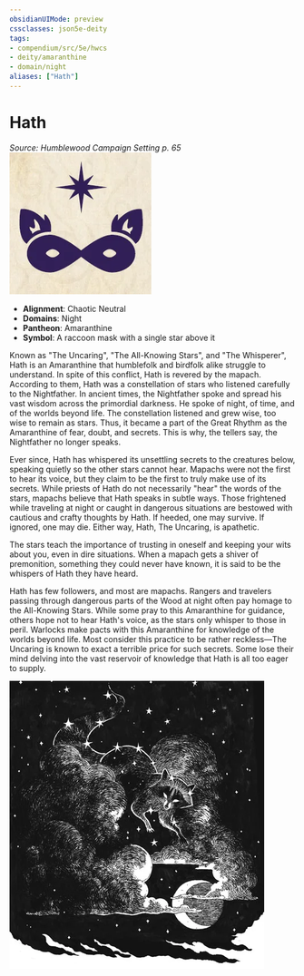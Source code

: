 ```yaml
---
obsidianUIMode: preview
cssclasses: json5e-deity
tags:
- compendium/src/5e/hwcs
- deity/amaranthine
- domain/night
aliases: ["Hath"]
---
```

# Hath
*Source: Humblewood Campaign Setting p. 65* 
![](https://raw.githubusercontent.com/5etools-mirror-2/5etools-img/main/deities/HWCS/Hath-Symbol.webp#symbol)

- **Alignment**: Chaotic Neutral
- **Domains**: Night
- **Pantheon**: Amaranthine
- **Symbol**: A raccoon mask with a single star above it

Known as "The Uncaring", "The All-Knowing Stars", and "The Whisperer", Hath is an Amaranthine that humblefolk and birdfolk alike struggle to understand. In spite of this conflict, Hath is revered by the mapach. According to them, Hath was a constellation of stars who listened carefully to the Nightfather. In ancient times, the Nightfather spoke and spread his vast wisdom across the primordial darkness. He spoke of night, of time, and of the worlds beyond life. The constellation listened and grew wise, too wise to remain as stars. Thus, it became a part of the Great Rhythm as the Amaranthine of fear, doubt, and secrets. This is why, the tellers say, the Nightfather no longer speaks.

Ever since, Hath has whispered its unsettling secrets to the creatures below, speaking quietly so the other stars cannot hear. Mapachs were not the first to hear its voice, but they claim to be the first to truly make use of its secrets. While priests of Hath do not necessarily "hear" the words of the stars, mapachs believe that Hath speaks in subtle ways. Those frightened while traveling at night or caught in dangerous situations are bestowed with cautious and crafty thoughts by Hath. If heeded, one may survive. If ignored, one may die. Either way, Hath, The Uncaring, is apathetic.

The stars teach the importance of trusting in oneself and keeping your wits about you, even in dire situations. When a mapach gets a shiver of premonition, something they could never have known, it is said to be the whispers of Hath they have heard.

Hath has few followers, and most are mapachs. Rangers and travelers passing through dangerous parts of the Wood at night often pay homage to the All-Knowing Stars. While some pray to this Amaranthine for guidance, others hope not to hear Hath's voice, as the stars only whisper to those in peril. Warlocks make pacts with this Amaranthine for knowledge of the worlds beyond life. Most consider this practice to be rather reckless—The Uncaring is known to exact a terrible price for such secrets. Some lose their mind delving into the vast reservoir of knowledge that Hath is all too eager to supply.

![](https://raw.githubusercontent.com/5etools-mirror-2/5etools-img/main/deities/HWCS/Hath.webp#center)